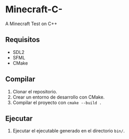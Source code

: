 # Minecraft-C-
A Minecraft Test on C++

## Requisitos

* SDL2
* SFML
* CMake

## Compilar

1. Clonar el repositorio.
2. Crear un entorno de desarrollo con CMake.
3. Compilar el proyecto con `cmake --build .`

## Ejecutar

1. Ejecutar el ejecutable generado en el directorio `bin/`.